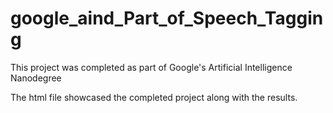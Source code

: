 # google_aind_Part_of_Speech_Tagging
This project was completed as part of Google's Artificial Intelligence Nanodegree

The html file showcased the completed project along with the results.